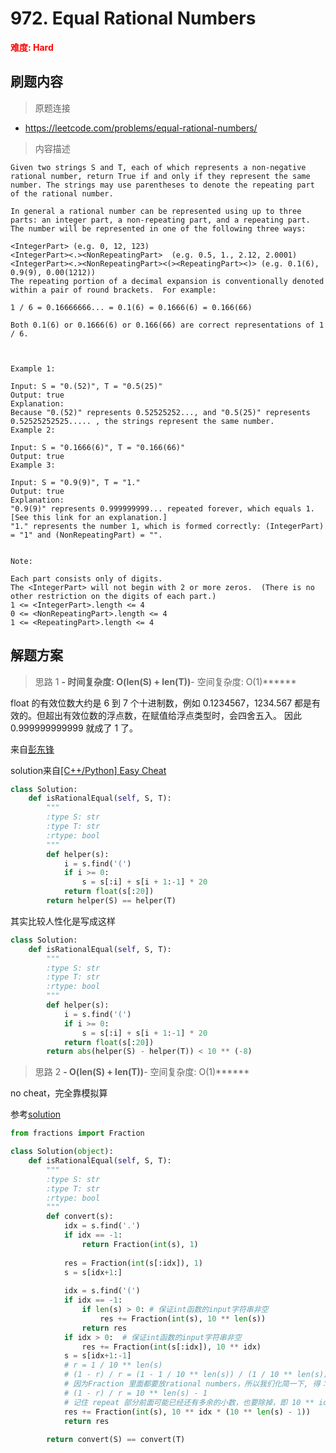 # 972. Equal Rational Numbers

**<font color=red>难度: Hard</font>**

## 刷题内容

> 原题连接

* https://leetcode.com/problems/equal-rational-numbers/

> 内容描述

```
Given two strings S and T, each of which represents a non-negative rational number, return True if and only if they represent the same number. The strings may use parentheses to denote the repeating part of the rational number.

In general a rational number can be represented using up to three parts: an integer part, a non-repeating part, and a repeating part. The number will be represented in one of the following three ways:

<IntegerPart> (e.g. 0, 12, 123)
<IntegerPart><.><NonRepeatingPart>  (e.g. 0.5, 1., 2.12, 2.0001)
<IntegerPart><.><NonRepeatingPart><(><RepeatingPart><)> (e.g. 0.1(6), 0.9(9), 0.00(1212))
The repeating portion of a decimal expansion is conventionally denoted within a pair of round brackets.  For example:

1 / 6 = 0.16666666... = 0.1(6) = 0.1666(6) = 0.166(66)

Both 0.1(6) or 0.1666(6) or 0.166(66) are correct representations of 1 / 6.

 

Example 1:

Input: S = "0.(52)", T = "0.5(25)"
Output: true
Explanation:
Because "0.(52)" represents 0.52525252..., and "0.5(25)" represents 0.52525252525..... , the strings represent the same number.
Example 2:

Input: S = "0.1666(6)", T = "0.166(66)"
Output: true
Example 3:

Input: S = "0.9(9)", T = "1."
Output: true
Explanation: 
"0.9(9)" represents 0.999999999... repeated forever, which equals 1.  [See this link for an explanation.]
"1." represents the number 1, which is formed correctly: (IntegerPart) = "1" and (NonRepeatingPart) = "".
 

Note:

Each part consists only of digits.
The <IntegerPart> will not begin with 2 or more zeros.  (There is no other restriction on the digits of each part.)
1 <= <IntegerPart>.length <= 4
0 <= <NonRepeatingPart>.length <= 4
1 <= <RepeatingPart>.length <= 4
```

## 解题方案

> 思路 1
******- 时间复杂度: O(len(S) + len(T))******- 空间复杂度: O(1)******



float 的有效位数大约是 6 到 7 个十进制数，例如 0.1234567，1234.567 都是有效的。但超出有效位数的浮点数，在赋值给浮点类型时，会四舍五入。
因此 0.999999999999 就成了 1 了。

来自[彭东锋](https://www.zhihu.com/question/270580856/answer/356608265)


solution来自[[C++/Python] Easy Cheat](https://leetcode.com/problems/equal-rational-numbers/discuss/214203/C%2B%2BPython-Easy-Cheat)

```python
class Solution:
    def isRationalEqual(self, S, T):
        """
        :type S: str
        :type T: str
        :rtype: bool
        """
        def helper(s):
            i = s.find('(')
            if i >= 0:
                s = s[:i] + s[i + 1:-1] * 20
            return float(s[:20])
        return helper(S) == helper(T)
```


其实比较人性化是写成这样


```python
class Solution:
    def isRationalEqual(self, S, T):
        """
        :type S: str
        :type T: str
        :rtype: bool
        """
        def helper(s):
            i = s.find('(')
            if i >= 0:
                s = s[:i] + s[i + 1:-1] * 20
            return float(s[:20])
        return abs(helper(S) - helper(T)) < 10 ** (-8)
```






> 思路 2
******- O(len(S) + len(T))******- 空间复杂度: O(1)******

no cheat，完全靠模拟算

参考[solution](https://leetcode.com/problems/equal-rational-numbers/solution/)


```python
from fractions import Fraction

class Solution(object):
    def isRationalEqual(self, S, T):
        """
        :type S: str
        :type T: str
        :rtype: bool
        """
        def convert(s):
            idx = s.find('.')
            if idx == -1:
                return Fraction(int(s), 1)
        
            res = Fraction(int(s[:idx]), 1)
            s = s[idx+1:]
            
            idx = s.find('(')
            if idx == -1:
                if len(s) > 0: # 保证int函数的input字符串非空
                    res += Fraction(int(s), 10 ** len(s))
                return res
            if idx > 0:  # 保证int函数的input字符串非空
                res += Fraction(int(s[:idx]), 10 ** idx)
            s = s[idx+1:-1]
            # r = 1 / 10 ** len(s)
            # (1 - r) / r = (1 - 1 / 10 ** len(s)) / (1 / 10 ** len(s))
            # 因为Fraction 里面都要放rational numbers，所以我们化简一下, 得：
            # (1 - r) / r = 10 ** len(s) - 1
            # 记住 repeat 部分前面可能已经还有多余的小数，也要除掉，即 10 ** idx 部分
            res += Fraction(int(s), 10 ** idx * (10 ** len(s) - 1))
            return res
        
        return convert(S) == convert(T)
```























